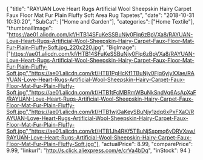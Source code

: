 {
	"title": "RAYUAN Love Heart Rugs Artificial Wool Sheepskin Hairy Carpet Faux Floor Mat Fur Plain Fluffy Soft Area Rug Tapetes",
	"date": "2018-10-31 10:30:20",
	"SubCat": ["Home and Garden"],
	"categories": ["Home Textile"],
	"thumbnailImage": "https://ae01.alicdn.com/kf/HTB14SFuKeSSBuNjy0Flq6zBpVXa8/RAYUAN-Love-Heart-Rugs-Artificial-Wool-Sheepskin-Hairy-Carpet-Faux-Floor-Mat-Fur-Plain-Fluffy-Soft.jpg_220x220.jpg",
	"BigImage": ["https://ae01.alicdn.com/kf/HTB14SFuKeSSBuNjy0Flq6zBpVXa8/RAYUAN-Love-Heart-Rugs-Artificial-Wool-Sheepskin-Hairy-Carpet-Faux-Floor-Mat-Fur-Plain-Fluffy-Soft.jpg","https://ae01.alicdn.com/kf/HTB1PgHcKf1TBuNjy0Fjq6yjyXXae/RAYUAN-Love-Heart-Rugs-Artificial-Wool-Sheepskin-Hairy-Carpet-Faux-Floor-Mat-Fur-Plain-Fluffy-Soft.jpg","https://ae01.alicdn.com/kf/HTB1tFcMBRmWBuNkSndVq6AsApXaF/RAYUAN-Love-Heart-Rugs-Artificial-Wool-Sheepskin-Hairy-Carpet-Faux-Floor-Mat-Fur-Plain-Fluffy-Soft.jpg","https://ae01.alicdn.com/kf/HTB1wjGaKeySBuNjy1zdq6xPxFXaO/RAYUAN-Love-Heart-Rugs-Artificial-Wool-Sheepskin-Hairy-Carpet-Faux-Floor-Mat-Fur-Plain-Fluffy-Soft.jpg","https://ae01.alicdn.com/kf/HTB1Jh4RKf5TBuNjSspmq6yDRVXaw/RAYUAN-Love-Heart-Rugs-Artificial-Wool-Sheepskin-Hairy-Carpet-Faux-Floor-Mat-Fur-Plain-Fluffy-Soft.jpg"],
	"actualPrice": 8.99,
	"comparePrice": 9.99,
	"linkurl": "http://s.click.aliexpress.com/e/crVa4bDq",
	"inStock": 94
}
